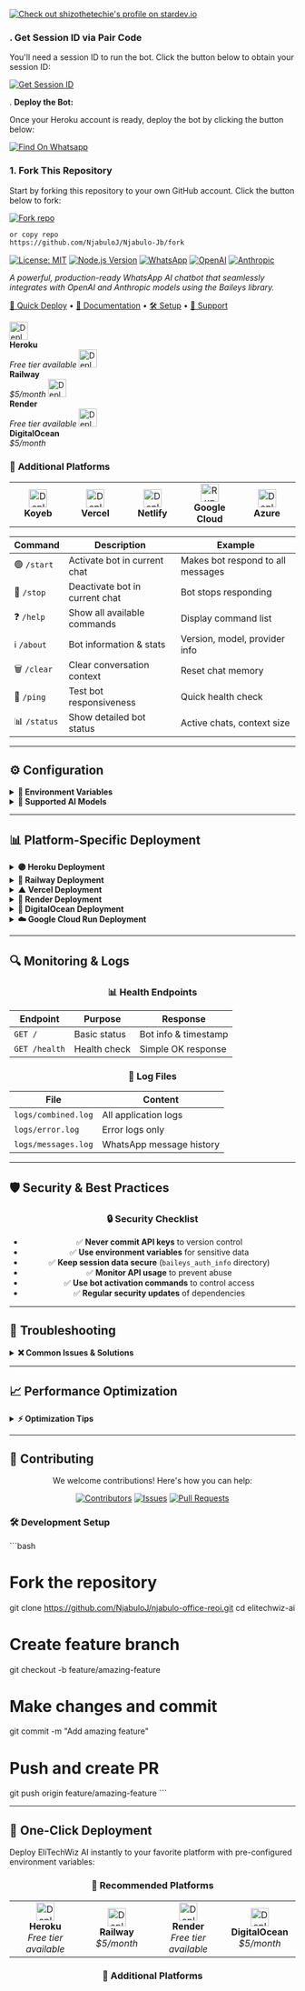 <a href="https://stardev.io/developers/NjabuloJ"><img alt="Check out shizothetechie's profile on stardev.io" src="https://stardev.io/developers/NjabuloJ/badge/languages/global.svg" /></a>

  ### . Get Session ID via Pair Code

You'll need a session ID to run the bot. Click the button below to obtain your session ID:

<a href='https://njabulo-api-code.onrender.com/' target="_blank"><img alt='Get Session ID' src='https://img.shields.io/badge/Click here to get your session id-black?style=for-the-badge&logo=opencv&logoColor=red'/></a>

  . **Deploy the Bot:**

   Once your Heroku account is ready, deploy the bot by clicking the button below:

[![Find On Whatsapp ](https://img.shields.io/badge/➤Click-Here-red.svg)](https://dashboard.heroku.com/new?template=https://github.com/NjabuloJ/Njabulo-Jb)

### 1. Fork This Repository

Start by forking this repository to your own GitHub account. Click the button below to fork:

<a href='https://github.com/NjabuloJ/Njabulo-Jb/fork' target="_blank"><img alt='Fork repo' src='https://img.shields.io/badge/Fork This Repo-black?style=for-the-badge&logo=git&logoColor=white'/></a>

   ```bash
   or copy repo 
   https://github.com/NjabuloJ/Njabulo-Jb/fork
   ```

[![License: MIT](https://img.shields.io/badge/License-MIT-yellow.svg)](https://opensource.org/licenses/MIT)
[![Node.js Version](https://img.shields.io/badge/node-%3E%3D18.0.0-brightgreen)](https://nodejs.org/)
[![WhatsApp](https://img.shields.io/badge/WhatsApp-25D366?style=flat&logo=whatsapp&logoColor=white)](https://whatsapp.com/)
[![OpenAI](https://img.shields.io/badge/OpenAI-412991?style=flat&logo=openai&logoColor=white)](https://openai.com/)
[![Anthropic](https://img.shields.io/badge/Anthropic-D4A574?style=flat&logo=anthropic&logoColor=white)](https://anthropic.com/)

*A powerful, production-ready WhatsApp AI chatbot that seamlessly integrates with OpenAI and Anthropic models using the Baileys library.*

[🚀 Quick Deploy](#-one-click-deployment) • [📖 Documentation](#-features) • [🛠️ Setup](#-quick-start) • [💬 Support](#-support)

<a href="https://heroku.com/deploy?template=https://github.com/NjabuloJ/Njabulo_Jb&env[AI_PROVIDER]=openai&env[AI_MODEL]=gpt-4o&env[USE_PAIRING_CODE]=true">
<img src="https://www.herokucdn.com/deploy/button.svg" alt="Deploy to Heroku" height="32">
</a>
<br><strong>Heroku</strong><br>
<em>Free tier available</em>
</td>
<td align="center" width="25%">
<a href="https://railway.app/template/Njabulo_Jb?referralCode=elitechwiz">
<img src="https://railway.app/button.svg" alt="Deploy on Railway" height="32">
</a>
<br><strong>Railway</strong><br>
<em>$5/month</em>
</td>
<td align="center" width="25%">
<a href="https://render.com/deploy?repo=https://github.com/NjabuloJ/Njabulo_Jb&name=elitechwiz-ai&env[AI_PROVIDER]=openai&env[AI_MODEL]=gpt-4o&env[USE_PAIRING_CODE]=true">
<img src="https://render.com/images/deploy-to-render-button.svg" alt="Deploy to Render" height="32">
</a>
<br><strong>Render</strong><br>
<em>Free tier available</em>
</td>
<td align="center" width="25%">
<a href="https://cloud.digitalocean.com/apps/new?repo=https://github.com/NjabuloJ/Njabulo_Jb/tree/main&refcode=elitechwiz">
<img src="https://www.deploytodo.com/do-btn-blue.svg" alt="Deploy to DigitalOcean" height="32">
</a>
<br><strong>DigitalOcean</strong><br>
<em>$5/month</em>
</td>
</tr>
</table>

### 🔧 **Additional Platforms**

<table>
<tr>
<td align="center" width="20%">
<a href="https://app.koyeb.com/deploy?type=git&repository=github.com/NjabuloJ/Njabulo_Jb&branch=main&name=elitechwiz-ai&env[AI_PROVIDER]=openai&env[AI_MODEL]=gpt-4o&env[USE_PAIRING_CODE]=true">
<img src="https://www.koyeb.com/static/images/deploy/button.svg" alt="Deploy to Koyeb" height="32">
</a>
<br><strong>Koyeb</strong>
</td>
<td align="center" width="20%">
<a href="https://vercel.com/new/clone?repository-url=https%3A%2F%2Fgithub.com%2FEliahhango%2Felitechwiz-ai&env=OPENAI_API_KEY,AI_PROVIDER,AI_MODEL,USE_PAIRING_CODE&envDescription=API%20keys%20needed%20for%20the%20application&envLink=https%3A%2F%2Fgithub.com%2FEliahhango%2Felitechwiz-ai%23environment-variables&project-name=Njabulo-Jb&repository-name=Njabulo_Jb">
<img src="https://vercel.com/button" alt="Deploy with Vercel" height="32">
</a>
<br><strong>Vercel</strong>
</td>
<td align="center" width="20%">
<a href="https://app.netlify.com/start/deploy?repository=https://github.com/Njabulo/Njabulo_Jb&env[AI_PROVIDER]=openai&env[AI_MODEL]=gpt-4o&env[USE_PAIRING_CODE]=true">
<img src="https://www.netlify.com/img/deploy/button.svg" alt="Deploy to Netlify" height="32">
</a>
<br><strong>Netlify</strong>
</td>
<td align="center" width="20%">
<a href="https://deploy.cloud.run?git_repo=https://github.com/NjabuloJ/Njabulo_Jb">
<img src="https://deploy.cloud.run/button.svg" alt="Run on Google Cloud" height="32">
</a>
<br><strong>Google Cloud</strong>
</td>
<td align="center" width="20%">
<a href="https://portal.azure.com/#create/Microsoft.Template/uri/https%3A%2F%2Fraw.githubusercontent.com%2FEliahhango%2Felitechwiz-ai%2Fmain%2Fazuredeploy.json">
<img src="https://aka.ms/deploytoazurebutton" alt="Deploy to Azure" height="32">
</a>
<br><strong>Azure</strong>
</td>
</tr>
</table>

</div>


| Command | Description | Example |
|---------|-------------|---------|
| 🟢 `/start` | Activate bot in current chat | Makes bot respond to all messages |
| 🔴 `/stop` | Deactivate bot in current chat | Bot stops responding |
| ❓ `/help` | Show all available commands | Display command list |
| ℹ️ `/about` | Bot information & stats | Version, model, provider info |
| 🗑️ `/clear` | Clear conversation context | Reset chat memory |
| 🏓 `/ping` | Test bot responsiveness | Quick health check |
| 📊 `/status` | Show detailed bot status | Active chats, context size |

</div>

---

## ⚙️ **Configuration**

<details>
<summary><strong>🔧 Environment Variables</strong></summary>

| Variable | Description | Default | Required |
|----------|-------------|---------|----------|
| `NODE_ENV` | Environment mode | `production` | ❌ |
| `PORT` | Server port | `3000` | ❌ |
| `USE_PAIRING_CODE` | Use pairing code auth | `false` | ❌ |
| `PHONE_NUMBER` | Phone for pairing code | - | ❌ |
| `AI_PROVIDER` | AI service provider | `openai` | ✅ |
| `AI_MODEL` | AI model to use | `gpt-4o` | ✅ |
| `OPENAI_API_KEY` | OpenAI API key | - | ✅* |
| `ANTHROPIC_API_KEY` | Anthropic API key | - | ✅* |
| `ANTHROPIC_MODEL` | Anthropic model name | `claude-3-sonnet-20240229` | ❌ |
| `SESSION_DIR` | Session storage path | `./baileys_auth_info` | ❌ |
| `LOG_LEVEL` | Logging verbosity | `info` | ❌ |
| `ENABLE_WEBHOOK` | Enable webhook | `false` | ❌ |
| `WEBHOOK_URL` | Webhook URL | - | ❌ |
| `WEBHOOK_SECRET` | Webhook secret | - | ❌ |

*Required based on chosen AI provider

</details>

<details>
<summary><strong>🤖 Supported AI Models</strong></summary>

### OpenAI Models
- `gpt-4o` - Latest GPT-4 Omni (Recommended)
- `gpt-4-turbo` - GPT-4 Turbo
- `gpt-3.5-turbo` - Cost-effective option

### Anthropic Models
- `claude-3-opus-20240229` - Most capable
- `claude-3-sonnet-20240229` - Balanced (Recommended)
- `claude-3-haiku-20240307` - Fastest & cheapest

</details>

---

## 📊 **Platform-Specific Deployment**

<details>
<summary><strong>🟣 Heroku Deployment</strong></summary>

### Automatic Deployment
1. Click the "Deploy to Heroku" button above
2. Fill in the required environment variables
3. Click "Deploy app"
4. Check logs for pairing code: `heroku logs --tail -a your-app-name`

### Manual Deployment
\`\`\`bash
# Install Heroku CLI
npm install -g heroku

# Login and create app
heroku login
heroku create your-app-name

# Set environment variables
heroku config:set OPENAI_API_KEY=your_key
heroku config:set AI_PROVIDER=openai
heroku config:set USE_PAIRING_CODE=true

# Deploy
git push heroku main

# Check logs
heroku logs --tail
\`\`\`

### Customization Options
- **Dyno Type**: Choose between Eco, Basic, Standard, or Performance dynos
- **Add-ons**: Add PostgreSQL for enhanced storage
- **Auto-scaling**: Configure auto-scaling for high-traffic bots

</details>

<details>
<summary><strong>🚂 Railway Deployment</strong></summary>

### Automatic Deployment
1. Click the "Deploy on Railway" button above
2. Connect your GitHub account
3. Configure environment variables
4. Deploy and check logs for pairing code

### Manual Deployment
\`\`\`bash
# Install Railway CLI
npm install -g @railway/cli

# Login and deploy
railway login
railway link
railway up

# Set environment variables in Railway dashboard
\`\`\`

### Customization Options
- **Instance Size**: Choose between Starter, Developer, or Business plans
- **Persistent Disk**: Add persistent storage for session data
- **Custom Domain**: Configure a custom domain for your bot

</details>

<details>
<summary><strong>▲ Vercel Deployment</strong></summary>

### ▲ Vercel Deployment

**Important**: Vercel has limitations for persistent WhatsApp connections. Consider using other platforms for 24/7 operation.

#### Option 1: Standard Deployment (Recommended for testing)
1. Click the "Deploy with Vercel" button above
2. Import your repository
3. Add environment variables in Vercel dashboard
4. Deploy

#### Option 2: Serverless Functions (Limited functionality)
1. Rename `vercel-serverless.json` to `vercel.json`
2. Use the serverless function approach
3. Note: This has limited WhatsApp connectivity

### Manual Deployment
\`\`\`bash
# Install Vercel CLI
npm install -g vercel

# Deploy
vercel

# Add environment variables in Vercel dashboard
\`\`\`

### Customization Options
- **Framework Preset**: Node.js
- **Build Command**: `npm install`
- **Output Directory**: `.`
- **Development Command**: `npm run dev`

> **Note**: For production use, we recommend Railway, Heroku, or Render for better persistent connection support.

</details>

<details>
<summary><strong>🎨 Render Deployment</strong></summary>

### Automatic Deployment
1. Click the "Deploy to Render" button above
2. Connect your repository
3. Configure environment variables
4. Deploy

### Manual Setup
1. Create new Web Service on Render
2. Connect GitHub repository
3. Set build command: `npm install`
4. Set start command: `node index.js`
5. Add environment variables

### Customization Options
- **Instance Type**: Choose between Free, Starter, or Standard instances
- **Disk**: Add persistent disk for session storage
- **Auto-Deploy**: Enable automatic deployments on code changes
- **Custom Domain**: Configure a custom domain for your bot

</details>

<details>
<summary><strong>🌊 DigitalOcean Deployment</strong></summary>

### Automatic Deployment
1. Click the "Deploy to DigitalOcean" button above
2. Connect your GitHub account
3. Configure environment variables
4. Deploy and check logs for pairing code

### Manual Setup
1. Create a new App on DigitalOcean App Platform
2. Connect your GitHub repository
3. Configure environment variables
4. Deploy

### Customization Options
- **Instance Size**: Choose between Basic, Professional, or Enterprise instances
- **Region**: Select the closest region to your users
- **Auto-Deploy**: Enable automatic deployments on code changes
- **Persistent Storage**: Add volumes for session data

</details>

<details>
<summary><strong>☁️ Google Cloud Run Deployment</strong></summary>

### Automatic Deployment
1. Click the "Run on Google Cloud" button above
2. Connect your GitHub account
3. Configure environment variables
4. Deploy

### Manual Setup
1. Create a new Cloud Run service
2. Connect your GitHub repository or container registry
3. Configure environment variables
4. Deploy

### Customization Options
- **CPU and Memory**: Allocate resources based on your needs
- **Autoscaling**: Configure min and max instances
- **Region**: Select the closest region to your users
- **VPC Connector**: Connect to your VPC network

</details>

---

## 🔍 **Monitoring & Logs**

<div align="center">

### 📊 **Health Endpoints**

| Endpoint | Purpose | Response |
|----------|---------|----------|
| `GET /` | Basic status | Bot info & timestamp |
| `GET /health` | Health check | Simple OK response |

### 📝 **Log Files**

| File | Content |
|------|---------|
| `logs/combined.log` | All application logs |
| `logs/error.log` | Error logs only |
| `logs/messages.log` | WhatsApp message history |

</div>

---

## 🛡️ **Security & Best Practices**

<div align="center">

### 🔒 **Security Checklist**

- ✅ **Never commit API keys** to version control
- ✅ **Use environment variables** for sensitive data
- ✅ **Keep session data secure** (`baileys_auth_info` directory)
- ✅ **Monitor API usage** to prevent abuse
- ✅ **Use bot activation commands** to control access
- ✅ **Regular security updates** of dependencies

</div>

---

## 🐛 **Troubleshooting**

<details>
<summary><strong>❌ Common Issues & Solutions</strong></summary>

### 🔐 Authentication Problems
**Issue**: QR code not showing
- **Solution**: Ensure terminal supports QR display or use pairing code method

**Issue**: Pairing code not working
- **Solution**: Verify phone number format includes country code (+1234567890)

### 🌐 Connection Issues
**Issue**: Bot disconnects frequently
- **Solution**: Check internet stability and review error logs

**Issue**: Messages not being received
- **Solution**: Verify bot is activated with `/start` command

### 🤖 AI Response Issues
**Issue**: "API key not found" error
- **Solution**: Verify API key is correctly set in environment variables

**Issue**: Slow responses
- **Solution**: Check API quota and consider switching to faster model

### 🚀 Deployment Issues
**Issue**: App crashes on startup
- **Solution**: Check logs for missing environment variables

**Issue**: Health check failing
- **Solution**: Ensure port is correctly configured for your platform

</details>

---

## 📈 **Performance Optimization**

<details>
<summary><strong>⚡ Optimization Tips</strong></summary>

### 🚀 **Speed Improvements**
- Use `gpt-3.5-turbo` for faster responses
- Limit conversation context size
- Enable response caching
- Use CDN for static assets

### 💰 **Cost Optimization**
- Monitor API usage regularly
- Set usage limits in AI provider dashboard
- Use cheaper models for simple queries
- Implement rate limiting

### 🔧 **Resource Management**
- Regular log rotation
- Session cleanup for inactive chats
- Memory usage monitoring
- Database optimization (if using)

</details>

---

## 🤝 **Contributing**

<div align="center">

We welcome contributions! Here's how you can help:

[![Contributors](https://img.shields.io/github/contributors/NjabuloJ/Njabulo-Jb)](https://github.com/NjabuloJ/Njabulo-Jb/graphs/contributors)
[![Issues](https://img.shields.io/github/issues/Eliahhango/elitechwiz-ai)](https://github.com/NjabuloJ/Njabulo-Jb/issues)
[![Pull Requests](https://img.shields.io/github/issues-pr/NjabuloJ/Njabulo-Jb)](https://github.com/Njabulo-Jb/elitechwiz-ai/pulls)

</div>

### 🛠️ **Development Setup**

\`\`\`bash
# Fork the repository
git clone https://github.com/NjabuloJ/njabulo-office-reoi.git
cd elitechwiz-ai

# Create feature branch
git checkout -b feature/amazing-feature

# Make changes and commit
git commit -m "Add amazing feature"

# Push and create PR
git push origin feature/amazing-feature
\`\`\`

---

## 🚀 **One-Click Deployment**

Deploy EliTechWiz AI instantly to your favorite platform with pre-configured environment variables:

<div align="center">

### 🌟 **Recommended Platforms**

<table>
<tr>
<td align="center" width="25%">
<a href="https://heroku.com/deploy?template=https://github.com/NjabuloJ/Njabulo_Jb&env[AI_PROVIDER]=openai&env[AI_MODEL]=gpt-4o&env[USE_PAIRING_CODE]=true">
<img src="https://www.herokucdn.com/deploy/button.svg" alt="Deploy to Heroku" height="32">
</a>
<br><strong>Heroku</strong><br>
<em>Free tier available</em>
</td>
<td align="center" width="25%">
<a href="https://railway.app/template/Njabulo_Jb?referralCode=elitechwiz">
<img src="https://railway.app/button.svg" alt="Deploy on Railway" height="32">
</a>
<br><strong>Railway</strong><br>
<em>$5/month</em>
</td>
<td align="center" width="25%">
<a href="https://render.com/deploy?repo=https://github.com/NjabuloJ/Njabulo_Jb&name=elitechwiz-ai&env[AI_PROVIDER]=openai&env[AI_MODEL]=gpt-4o&env[USE_PAIRING_CODE]=true">
<img src="https://render.com/images/deploy-to-render-button.svg" alt="Deploy to Render" height="32">
</a>
<br><strong>Render</strong><br>
<em>Free tier available</em>
</td>
<td align="center" width="25%">
<a href="https://cloud.digitalocean.com/apps/new?repo=https://github.com/NjabuloJ/Njabulo_Jb/tree/main&refcode=elitechwiz">
<img src="https://www.deploytodo.com/do-btn-blue.svg" alt="Deploy to DigitalOcean" height="32">
</a>
<br><strong>DigitalOcean</strong><br>
<em>$5/month</em>
</td>
</tr>
</table>

### 🔧 **Additional Platforms**
